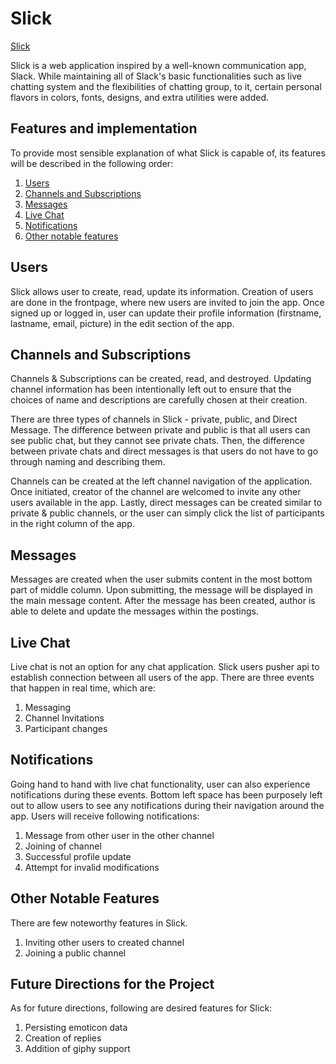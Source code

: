 # Slick


[Slick](https://slick-aa.herokuapp.com/#/)

Slick is a web application inspired by a well-known communication app, Slack. While maintaining all of Slack's basic functionalities such as live chatting system and the flexibilities of chatting group, to it, certain personal flavors in colors, fonts, designs, and extra utilities were added.

## Features and implementation

To provide most sensible explanation of what Slick is capable of, its features  will be described in the following order:
1. [Users](#users)
2. [Channels and Subscriptions](#channels-and-subscriptions)
3. [Messages](#messages)
4. [Live Chat](#live-chat)
5. [Notifications](#notifications)
6. [Other notable features](#other-notable-features)


## Users

Slick allows user to create, read, update its information. Creation of users are done in the frontpage, where new users are invited to join the app.
Once signed up or logged in, user can update their profile information (firstname, lastname, email, picture) in the edit section of the app.

## Channels and Subscriptions

Channels & Subscriptions can be created, read, and destroyed. Updating channel information has been intentionally left out to ensure that the choices of
name and descriptions are carefully chosen at their creation.

There are three types of channels in Slick - private, public, and Direct Message. The difference between private and public is that all users can see public chat,
 but they cannot see private chats. Then, the difference between private chats and direct messages is that users do not have to go through naming and describing them.

Channels can be created at the left channel navigation of the application. Once initiated, creator of the channel are welcomed to invite any other users available in the app.
Lastly, direct messages can be created similar to private & public channels, or the user can simply click the list of participants in the right column of the app.


## Messages

Messages are created when the user submits content in the most bottom part of middle column. Upon submitting, the message will be displayed in the main message content.
After the message has been created, author is able to delete and update the messages within the postings.

## Live Chat

Live chat is not an option for any chat application. Slick users pusher api to establish connection between all users of the app.
There are three events that happen in real time, which are:

1. Messaging
2. Channel Invitations
3. Participant changes

## Notifications

Going hand to hand with live chat functionality, user can also experience notifications during these events.
Bottom left space has been purposely left out to allow users to see any notifications during their navigation around the app.
Users will receive following notifications:

1. Message from other user in the other channel
2. Joining of channel
3. Successful profile update
4. Attempt for invalid modifications

## Other Notable Features

There are few noteworthy features in Slick.
1. Inviting other users to created channel
2. Joining a public channel

## Future Directions for the Project

As for future directions, following are desired features for Slick:

1. Persisting emoticon data
2. Creation of replies
3. Addition of giphy support
